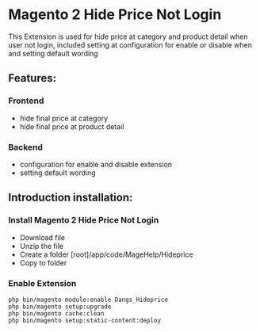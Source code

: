 # Magento 2 Hide Price Not Login

This Extension is used for hide price at category and product detail when user not login, included setting at configuration for enable or disable when and setting default wording

## Features:

### Frontend
- hide final price at category
- hide final price at product detail

### Backend
- configuration for enable and disable extension
- setting default wording

## Introduction installation:

### Install Magento 2 Hide Price Not Login
- Download file
- Unzip the file
- Create a folder [root]/app/code/MageHelp/Hideprice
- Copy to folder

### Enable Extension

```
php bin/magento module:enable Dangs_Hideprice
php bin/magento setup:upgrade
php bin/magento cache:clean
php bin/magento setup:static-content:deploy
```
